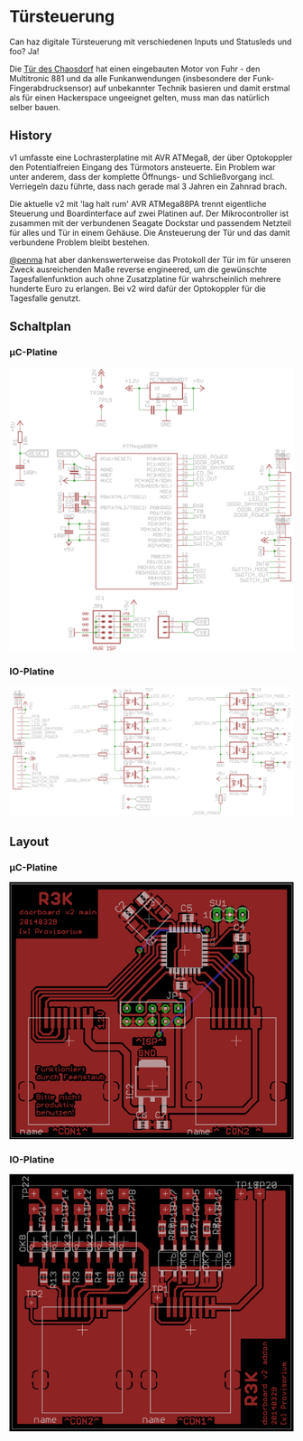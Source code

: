 # Türsteuerung
Can haz digitale Türsteuerung mit verschiedenen Inputs und Statusleds und
foo? Ja!

Die [Tür des Chaosdorf](https://wiki.chaosdorf.de/Chaosdoor) hat einen 
eingebauten Motor von Fuhr - den Multitronic 881 und da alle Funkanwendungen
(insbesondere der Funk-Fingerabdrucksensor) auf unbekannter Technik basieren
und damit erstmal als für einen Hackerspace ungeeignet gelten, muss man das
natürlich selber bauen.

## History
v1 umfasste eine Lochrasterplatine mit AVR ATMega8, der über Optokoppler den
Potentialfreien Eingang des Türmotors ansteuerte. Ein Problem war unter
anderem, dass der komplette Öffnungs- und Schließvorgang incl. Verriegeln
dazu führte, dass nach gerade mal 3 Jahren ein Zahnrad brach.

Die aktuelle v2 mit 'lag halt rum' AVR ATMega88PA trennt eigentliche
Steuerung und Boardinterface auf zwei Platinen auf. Der Mikrocontroller ist
zusammen mit der verbundenen Seagate Dockstar und passendem Netzteil für
alles und Tür in einem Gehäuse. Die Ansteuerung der Tür und das damit
verbundene Problem bleibt bestehen.

[@penma](https://github.com/penma) hat aber dankenswerterweise das
Protokoll der Tür im für unseren Zweck ausreichenden Maße reverse
engineered, um die gewünschte Tagesfallenfunktion auch ohne Zusatzplatine
für wahrscheinlich mehrere hunderte Euro zu erlangen.
Bei v2 wird dafür der Optokoppler für die Tagesfalle genutzt.

## Schaltplan

### μC-Platine
![Schaltplan der μC-Platine](img/schaltplan_uc.png)

### IO-Platine
![Schaltplan der IO-Platine](img/schaltplan_io.png)

## Layout

### μC-Platine
![Layout der μC-Platine](img/layout_uc.png)

### IO-Platine
![Layout der IO-Platine](img/layout_io.png)
